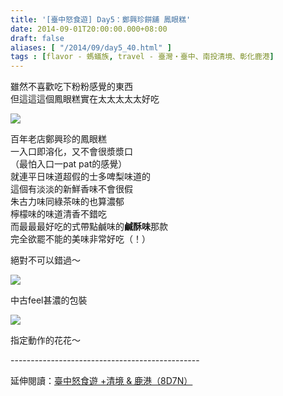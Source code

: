 ```yaml
---
title: '[臺中怒食遊] Day5：鄭興珍餅舖 鳳眼糕'
date: 2014-09-01T20:00:00.000+08:00
draft: false
aliases: [ "/2014/09/day5_40.html" ]
tags : [flavor - 螞蟻族, travel - 臺灣・臺中、南投清境、彰化鹿港]
---
```


雖然不喜歡吃下粉粉感覺的東西  
但這這這個鳳眼糕實在太太太太太好吃  

![](/images/taichung5w.jpg)

百年老店鄭興珍的鳳眼糕  
一入口即溶化，又不會很漿漿口  
（最怕入口一pat pat的感覺）  
就連平日味道超假的士多啤梨味道的  
這個有淡淡的新鮮香味不會很假  
朱古力味同綠茶味的也算濃郁  
檸檬味的味道清香不錯吃  
而最最最好吃的式帶點鹹味的**鹹酥味**那款  
完全欲罷不能的美味非常好吃（！）  
  
絕對不可以錯過～  

![](/images/taichung5w1.jpg)

中古feel甚濃的包裝  

![](/images/taichung5w2.jpg)

指定動作的花花～  
  
\-----------------------------------------------  
  
延伸閱讀：[臺中怒食遊 +清境 & 鹿港（8D7N）](https://hidie.net/taichung8d7n/)

